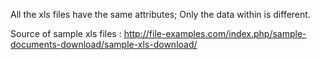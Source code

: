 All the xls files have the same attributes; Only the data within is different.

Source of sample xls files : http://file-examples.com/index.php/sample-documents-download/sample-xls-download/
